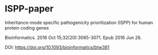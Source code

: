 # ISPP-paper
Inheritance-mode specific pathogenicity prioritization (ISPP) for human protein coding genes

Bioinformatics. 2016 Oct 15;32(20):3065-3071. Epub 2016 Jun 26.

DOI: https://doi.org/10.1093/bioinformatics/btw381
